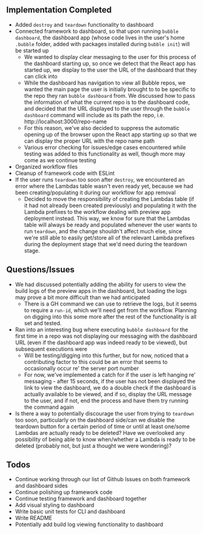 ## Implementation Completed
- Added `destroy` and `teardown` functionality to dashboard
- Connected framework to dashboard, so that upon running `bubble dashboard`, the dashboard app (whose code lives in the user's home `.bubble` folder, added with packages installed during `bubble init`) will be started up
  - We wanted to display clear messaging to the user for this process of the dashboard starting up, so once we detect that the React app has started up, we display to the user the URL of the dashboard that they can click into
  - While the dashboard has navigation to view all Bubble repos, we wanted the main page the user is initially brought to to be specific to the repo they ran `bubble dashboard` from. We discussed how to pass the information of what the current repo is to the dashboard code, and decided that the URL displayed to the user through the `bubble dashboard` command will include as its path the repo, i.e. http://localhost:3000/repo-name
  - For this reason, we've also decided to suppress the automatic opening up of the browser upon the React app starting up so that we can display the proper URL with the repo name path
  - Various error checking for issues/edge cases encountered while testing was added to this functionality as well, though more may come as we continue testing
- Organized workflow files
- Cleanup of framework code with ESLint
- If the user runs `teardown` too soon after `destroy`, we encountered an error where the Lambdas table wasn't even ready yet, because we had been creating/populating it during our workflow for app removal
  - Decided to move the responsibility of creating the Lambdas table (if it had not already been created previously) and populating it with the Lambda prefixes to the workflow dealing with preview app deployment instead. This way, we know for sure that the Lambdas table will always be ready and populated whenever the user wants to run `teardown`, and the change shouldn't affect much else, since we're still able to easily get/store all of the relevant Lambda prefixes during the deployment stage that we'd need during the teardown stage.

## Questions/Issues
- We had discussed potentially adding the ability for users to view the build logs of the preview apps in the dashboard, but loading the logs may prove a bit more difficult than we had anticipated
  - There is a GH command we can use to retrieve the logs, but it seems to require a `run-id`, which we'll need get from the workflow. Planning on digging into this some more after the rest of the functionality is all set and tested.
- Ran into an interesting bug where executing `bubble dashboard` for the first time in a repo was not displaying our messaging with the dashboard URL (even if the dashboard app was indeed ready to be viewed), but subsequent executions were
  - Will be testing/digging into this further, but for now, noticed that a contributing factor to this could be an error that seems to occasionally occur re' the server port number
  - For now, we've implemented a catch for if the user is left hanging re' messaging - after 15 seconds, if the user has not been displayed the link to view the dashboard, we do a double check if the dashboard is actually available to be viewed, and if so, display the URL message to the user, and if not, end the process and have them try running the command again
- Is there a way to potentially discourage the user from trying to `teardown` too soon, particularly on the dashboard side/can we disable the teardown button for a certain period of time or until at least one/some Lambdas are actually ready to be deleted? Have we overlooked any possibility of being able to know when/whether a Lambda is ready to be deleted (probably not, but just a thought we were wondering)?

## Todos
- Continue working through our list of Github Issues on both framework and dashboard sides
- Continue polishing up framework code
- Continue testing framework and dashboard together
- Add visual styling to dashboard
- Write basic unit tests for CLI and dashboard
- Write README
- Potentially add build log viewing functionality to dashboard

